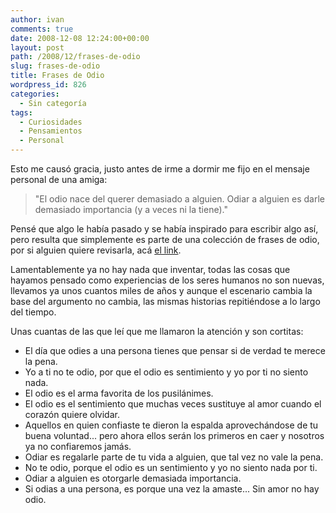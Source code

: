 ```yaml
---
author: ivan
comments: true
date: 2008-12-08 12:24:00+00:00
layout: post
path: /2008/12/frases-de-odio
slug: frases-de-odio
title: Frases de Odio
wordpress_id: 826
categories:
  - Sin categoría
tags:
  - Curiosidades
  - Pensamientos
  - Personal
---
```


Esto me causó gracia, justo antes de irme a dormir me fijo en el mensaje personal de una amiga:

<blockquote></blockquote>

<blockquote>"El odio nace del querer demasiado a alguien. Odiar a alguien es darle demasiado importancia (y a veces ni la tiene)."</blockquote>

Pensé que algo le había pasado y se había inspirado para escribir algo así, pero resulta que simplemente es parte de una colección de frases de odio, por si alguien quiere revisarla, acá [el link](https://www.frasescelebres.net/frases-de-odio.html).

Lamentablemente ya no hay nada que inventar, todas las cosas que hayamos pensado como experiencias de los seres humanos no son nuevas, llevamos ya unos cuantos miles de años y aunque el escenario cambia la base del argumento no cambia, las mismas historias repitiéndose a lo largo del tiempo.

Unas cuantas de las que leí que me llamaron la atención y son cortitas:

- El día que odies a una persona tienes que pensar si de verdad te merece la pena.
- Yo a ti no te odio, por que el odio es sentimiento y yo por ti no siento nada.
- El odio es el arma favorita de los pusilánimes.
- El odio es el sentimiento que muchas veces sustituye al amor cuando el corazón quiere olvidar.
- Aquellos en quien confiaste te dieron la espalda aprovechándose de tu buena voluntad... pero ahora ellos serán los primeros en caer y nosotros ya no confiaremos jamás.
- Odiar es regalarle parte de tu vida a alguien, que tal vez no vale la pena.
- No te odio, porque el odio es un sentimiento y yo no siento nada por ti.
- Odiar a alguien es otorgarle demasiada importancia.
- Si odias a una persona, es porque una vez la amaste... Sin amor no hay odio.
